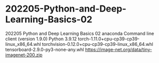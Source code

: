 # 202205-Python-and-Deep-Learning-Basics-02
202205 Python and Deep Learning Basics 02
anaconda Command line client (version 1.9.0)
Python 3.9.12
torch-1.11.0+cpu-cp39-cp39-linux_x86_64.whl
torchvision-0.12.0+cpu-cp39-cp39-linux_x86_64.whl
tensorboard-2.9.0-py3-none-any.whl
https://image-net.org/data/tiny-imagenet-200.zip
